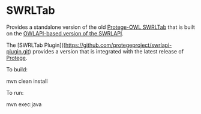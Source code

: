 SWRLTab
=======

Provides a standalone version of the old [Protege-OWL SWRLTab](http://protege.cim3.net/cgi-bin/wiki.pl?SWRLTab) 
that is built on the [OWLAPI-based version of the SWRLAPI](https://github.com/protegeproject/swrlapi.git).

The [SWRLTab Plugin]((https://github.com/protegeproject/swrlapi-plugin.git) provides a version that is 
integrated with the latest release of [Protege](http://protege.stanford.edu).

To build:

mvn clean install

To run:

mvn exec:java


